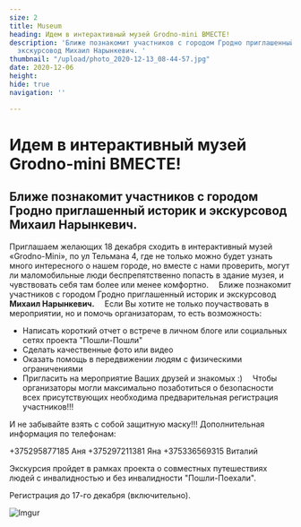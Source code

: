 ```yaml
---
size: 2
title: Museum
heading: Идем в интерактивный музей Grodno-mini ВМЕСТЕ!
description: 'Ближе познакомит участников с городом Гродно приглашенный историк и
  экскурсовод Михаил Нарынкевич. '
thumbnail: "/upload/photo_2020-12-13_08-44-57.jpg"
date: 2020-12-06
height: 
hide: true
navigation: ''

---
```

# Идем в интерактивный музей Grodno-mini ВМЕСТЕ!

## Ближе познакомит участников с городом Гродно приглашенный историк и экскурсовод Михаил Нарынкевич. 

Приглашаем желающих 18 декабря сходить в интерактивный музей «Grodno-Mini», по ул Тельмана 4, где не только можно будет узнать много интересного о нашем городе, но вместе с нами проверить, могут ли маломобильные люди беспрепятственно попасть в здание музея, и чувствовать себя там более или менее комфортно. 
⠀ 
Ближе познакомит участников с городом Гродно приглашенный историк и экскурсовод **Михаил Нарынкевич.** 
⠀ 
Если Вы хотите не только поучаствовать в мероприятии, но и помочь организаторам, то есть возможность: 
⠀ 
- Написать короткий отчет о встрече в личном блоге или социальных сетях проекта "Пошли-Пошли" 
- Сделать качественные фото или видео 
- Оказать помощь в передвижении людям с физическими ограничениями 
- Пригласить на мероприятие Ваших друзей и знакомых :) 
⠀ 
Чтобы организаторы могли максимально позаботиться о безопасности всех присутствующих необходима предварительная регистрация участников!!! 
 
И не забывайте взять с собой защитную маску!!! 
Дополнительная информация по телефонам: 
 
+375295877185 Аня 
+375297211381 Яна 
+375336569315 Виталий 
 
Экскурсия пройдет в рамках проекта о совместных путешествиях людей с инвалидностью и без инвалидности "Пошли-Поехали".

Регистрация до 17-го декабря (включительно).

![Imgur](https://i.imgur.com/S0ck9ef.jpg)